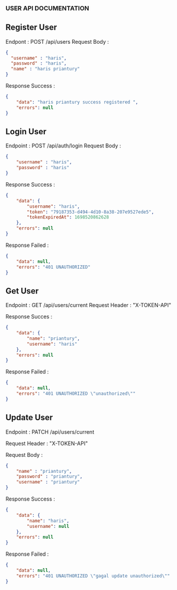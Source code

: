 ### USER API DOCUMENTATION
## Register User
Endpont : POST /api/users
Request Body :
```json
{
  "username" : "haris",
  "password" : "haris",
  "name" : "haris priantury"
}
```
Response Success :
```json
{
    "data": "haris priantury success registered ",
    "errors": null
}
```

## Login User
Endpoint : POST /api/auth/login
Request Body : 
```json
{
    "username" : "haris",
    "password" : "haris"
}
```

Response Success :
```json
{
    "data": {
        "username": "haris",
        "token": "79187353-d494-4d10-8a38-207e9527ede5",
        "tokenExpiredAt": 1698520862628
    },
    "errors": null
}
```

Response Failed :
```json
{
    "data": null,
    "errors": "401 UNAUTHORIZED"
}
```

## Get User
Endpoint : GET /api/users/current
Request Header : "X-TOKEN-API" 

Response Succes :
```json
{
    "data": {
        "name": "priantury",
        "username": "haris"
    },
    "errors": null
}
```
Response Failed :
```json
{
    "data": null,
    "errors": "401 UNAUTHORIZED \"unauthorized\""
}
```

## Update User
Endpoint : PATCH /api/users/current

Request Header : "X-TOKEN-API" 

Request Body :
```json
{
    "name" : "priantury",
    "password" : "priantury",
    "username" : "priantury"
}
```
Response Success :
```json
{
    "data": {
        "name": "haris",
        "username": null
    },
    "errors": null
}
```
Response Failed :
```json
{
    "data": null,
    "errors": "401 UNAUTHORIZED \"gagal update unauthorized\""
}
```